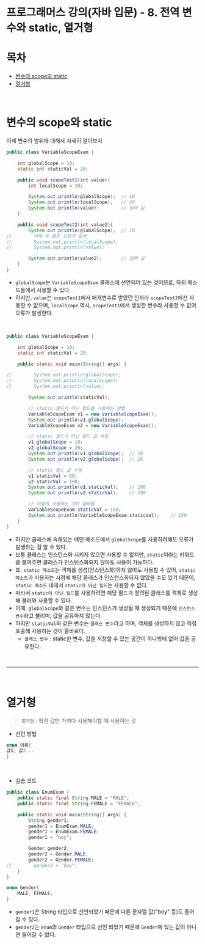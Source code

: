 # 프로그래머스 강의(자바 입문) - 8. 전역 변수와 static, 열거형

# 목차
- [변수의 scope와 static](#변수의-scope와-static)
- [열거형](#열거형)

<br>

# 변수의 scope와 static

이제 변수의 범위에 대해서 자세히 알아보자

```java
public class VariableScopeExam {

    int globalScope = 10;
    static int staticVal = 20;

    public void scopeTest1(int value){
        int localScope = 20;

        System.out.println(globalScope);  // 10
        System.out.println(localScope);   // 20
        System.out.println(value);        // 입력 값
    }

    public void scopeTest2(int value2){
        System.out.println(globalScope);  // 10
//        아래 두 줄은 오류가 발생
//        System.out.println(localScope);
//        System.out.println(value);

        System.out.println(value2);       // 입력 값
    }
}

```

- `globalScope`는 `VariableScopeExam` 클래스에 선언되어 있는 것이므로, 하위 메소드들에서 사용할 수 있다. <br>
- 하지만, `value`는 `scopeTest1`에서 매개변수로 받았던 인자라 `scopeTest2`에선 사용할 수 없으며, `localScope` 역시, `scopeTest1`에서 생성한 변수라 사용할 수 없어 오류가 발생한다.

<br>

```java
public class VariableScopeExam {

    int globalScope = 10;
    static int staticVal = 20;

    public static void main(String[] args) {

//        System.out.println(globalScope);
//        System.out.println(localScope);
//        System.out.println(value);

        System.out.println(staticVal);

        // static 필드가 아닌 필드를 사용하는 방법
        VariableScopeExam v1 = new VariableScopeExam();
        System.out.println(v1.globalScope);
        VariableScopeExam v2 = new VariableScopeExam();

        // static 필드가 아닌 필드 값 수정
        v1.globalScope = 10;
        v2.globalScope = 20;
        System.out.println(v1.globalScope);  // 10
        System.out.println(v2.globalScope);  // 20

        // static 필드 값 수정
        v1.staticVal = 50;
        v2.staticVal = 100;
        System.out.println(v1.staticVal);    // 100  
        System.out.println(v2.staticVal);    // 100

        // 이렇게 사용하는 것이 올바름
        VariableScopeExam.staticVal = 150;
        System.out.println(VariableScopeExam.staticVal);    // 150
    }
}

```
- 하지만 클래스에 속해있는 메인 메소드에서 `globalScope`를 사용하려해도 오류가 발생하는 걸 알 수 있다.
- 보통 클래스는 인스턴스화 시키지 않으면 사용할 수 없지만, `static`이라는 키워드를 붙여주면 클래스가 인스턴스화되지 않아도 사용이 가능하다.
- 또, `static 메소드`는 객체를 생성(인스턴스화)하지 않아도 사용할 수 있어, `static 메소드`가 사용하는 시점에 해당 클래스가 인스턴스화되지 않았을 수도 있기 때문이, `static 메소드` 내에서 `static이 아닌 필드`는 사용할 수 없다.
- 따라서 `static이 아닌 필드`를 사용하려면 해당 필드가 정의된 클래스를 객체로 생성해 불러와 사용할 수 있다.
- 이때, `globalScope`와 같은 변수는 인스턴스가 생성될 때 생성되기 때문에 `인스턴스 변수`라고 불리며, 값을 공유하지 않는다.
- 하지만 `staticVal`와 같은 변수는 `클래스 변수`라고 하며, 객체를 생성하지 않고 직접 호출해 사용하는 것이 올바르다.
  - `클래스 변수` : static한 변수, 값을 저장할 수 있는 공간이 하나밖에 없어 값을 공유한다.

<br>

---

<br>

# 열거형

> `열거형` : 특정 값만 가져다 사용해야할 때 사용하는 것

- 선언 방법
```java
enum 이름{
값1, 값2... 
}
```

<br>

- 실습 코드
```java
public class EnumExam {
    public static final String MALE = "MALE";
    public static final String FEMALE = "FEMALE";

    public static void main(String[] args) {
        String gender1;
        gender1 = EnumExam.MALE;
        gender1 = EnumExam.FEMALE;
        gender1 = "boy";

        Gender gender2;
        gender2 = Gender.MALE;
        gender2 = Gender.FEMALE;
//        gender2 = "boy";
    }
}

enum Gender{
    MALE, FEMALE;
}
```

- `gender1`은 String 타입으로 선언되었기 때문에 다른 문자열 값("boy" 등)도 들어갈 수 있다.
- `gender2`는 `enum`의 `Gender` 타입으로 선언 되었기 때문에 `Gender`에 있는 값이 아니면 들어갈 수 없다.
